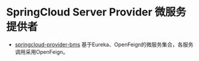 SpringCloud Server Provider 微服务提供者
================================

- [springcloud-provider-bms](https://github.com/cjp1016/springcloud-examples/tree/master/springcloud-server-providerspringcloud-provider-bms) 基于Eureka、OpenFeign的微服务集合，各服务调用采用OpenFeign。

  